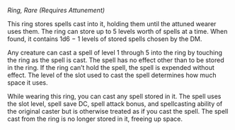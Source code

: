 _Ring, Rare (Requires Attunement)_

This ring stores spells cast into it, holding them until the attuned wearer uses them. The ring can store up to 5 levels worth of spells at a time. When found, it contains 1d6 − 1 levels of stored spells chosen by the DM.

Any creature can cast a spell of level 1 through 5 into the ring by touching the ring as the spell is cast. The spell has no effect other than to be stored in the ring. If the ring can’t hold the spell, the spell is expended without effect. The level of the slot used to cast the spell determines how much space it uses.

While wearing this ring, you can cast any spell stored in it. The spell uses the slot level, spell save DC, spell attack bonus, and spellcasting ability of the original caster but is otherwise treated as if you cast the spell. The spell cast from the ring is no longer stored in it, freeing up space.